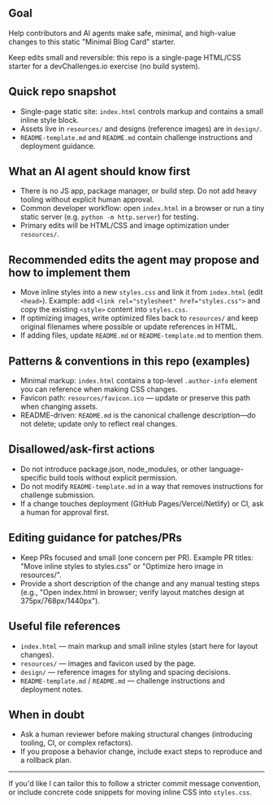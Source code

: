 ## Goal
Help contributors and AI agents make safe, minimal, and high-value changes to this static "Minimal Blog Card" starter.

Keep edits small and reversible: this repo is a single-page HTML/CSS starter for a devChallenges.io exercise (no build system).

## Quick repo snapshot
- Single-page static site: `index.html` controls markup and contains a small inline style block.
- Assets live in `resources/` and designs (reference images) are in `design/`.
- `README-template.md` and `README.md` contain challenge instructions and deployment guidance.

## What an AI agent should know first
- There is no JS app, package manager, or build step. Do not add heavy tooling without explicit human approval.
- Common developer workflow: open `index.html` in a browser or run a tiny static server (e.g. `python -m http.server`) for testing.
- Primary edits will be HTML/CSS and image optimization under `resources/`.

## Recommended edits the agent may propose and how to implement them
- Move inline styles into a new `styles.css` and link it from `index.html` (edit `<head>`). Example: add `<link rel="stylesheet" href="styles.css">` and copy the existing `<style>` content into `styles.css`.
- If optimizing images, write optimized files back to `resources/` and keep original filenames where possible or update references in HTML.
- If adding files, update `README.md` or `README-template.md` to mention them.

## Patterns & conventions in this repo (examples)
- Minimal markup: `index.html` contains a top-level `.author-info` element you can reference when making CSS changes.
- Favicon path: `resources/favicon.ico` — update or preserve this path when changing assets.
- README-driven: `README.md` is the canonical challenge description—do not delete; update only to reflect real changes.

## Disallowed/ask-first actions
- Do not introduce package.json, node_modules, or other language-specific build tools without explicit permission.
- Do not modify `README-template.md` in a way that removes instructions for challenge submission.
- If a change touches deployment (GitHub Pages/Vercel/Netlify) or CI, ask a human for approval first.

## Editing guidance for patches/PRs
- Keep PRs focused and small (one concern per PR). Example PR titles: "Move inline styles to styles.css" or "Optimize hero image in resources/".
- Provide a short description of the change and any manual testing steps (e.g., "Open index.html in browser; verify layout matches design at 375px/768px/1440px").

## Useful file references
- `index.html` — main markup and small inline styles (start here for layout changes).
- `resources/` — images and favicon used by the page.
- `design/` — reference images for styling and spacing decisions.
- `README-template.md` / `README.md` — challenge instructions and deployment notes.

## When in doubt
- Ask a human reviewer before making structural changes (introducing tooling, CI, or complex refactors).
- If you propose a behavior change, include exact steps to reproduce and a rollback plan.

---
If you'd like I can tailor this to follow a stricter commit message convention, or include concrete code snippets for moving inline CSS into `styles.css`.
